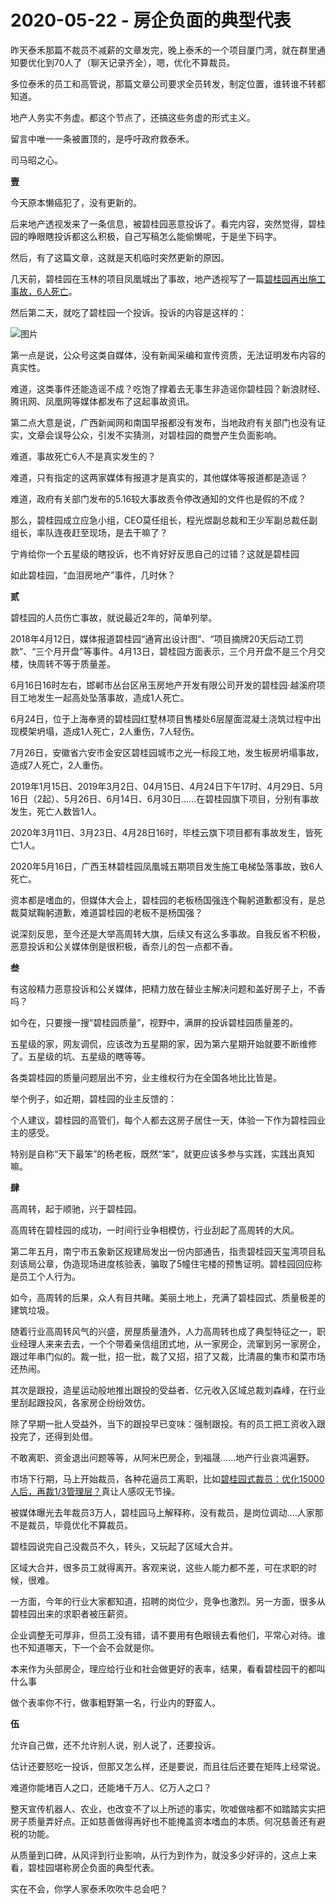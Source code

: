 # 2020-05-22 - 房企负面的典型代表

昨天泰禾那篇不裁员不减薪的文章发完，晚上泰禾的一个项目厦门湾，就在群里通知要优化到70人了（聊天记录齐全），嗯，优化不算裁员。

多位泰禾的员工和高管说，那篇文章公司要求全员转发，制定位置，谁转谁不转都知道。

地产人务实不务虚。都这个节点了，还搞这些务虚的形式主义。

留言中唯一一条被置顶的，是呼吁政府救泰禾。

司马昭之心。

**壹**

今天原本懒癌犯了，没有更新的。

后来地产透视发来了一条信息，被碧桂园恶意投诉了。看完内容，突然觉得，碧桂园的睁眼瞎投诉都这么积极，自己写稿怎么能偷懒呢，于是坐下码字。

然后，有了这篇文章，这就是天机临时突然更新的原因。

几天前，碧桂园在玉林的项目凤凰城出了事故，地产透视写了一篇[碧桂园再出施工事故，6人死亡](http://mp.weixin.qq.com/s?__biz=MzA5Nzc5NDg5NA==&mid=2247483867&idx=1&sn=7c317e8b141eaac7410c0570ff80a5b7&chksm=909a2ffaa7eda6ec317b7b9ca9cbbac3e8d76101c049490b014f7f83c79cd56ed3896138e732&scene=21#wechat_redirect)。

然后第二天，就吃了碧桂园一个投诉。投诉的内容是这样的：

![图片](https://mmbiz.qpic.cn/mmbiz_png/eJxr2REHtSHFEq9JeQezwbkmy5BY5DHlFrp2Gl4rYMjpqibcibficCePiaCgOFpRXaD2fwzKicBicJH4ibpVpJwibdlxbQ/640?wx_fmt=png&tp=webp&wxfrom=5&wx_lazy=1)

第一点是说，公众号这类自媒体，没有新闻采编和宣传资质，无法证明发布内容的真实性。

难道，这类事件还能造谣不成？吃饱了撑着去无事生非造谣你碧桂园？新浪财经、腾讯网、凤凰网等媒体都发布了这起事故资讯。

第二点大意是说，广西新闻网和南国早报都没有发布，当地政府有关部门也没有证实，文章会误导公众，引发不实猜测，对碧桂园的商誉产生负面影响。

难道，事故死亡6人不是真实发生的？

难道，只有指定的这两家媒体有报道才是真实的，其他媒体等报道都是造谣？

难道，政府有关部门发布的5.16较大事故责令停改通知的文件也是假的不成？

那么，碧桂园成立应急小组，CEO莫任组长，程光煜副总裁和王少军副总裁任副组长，率队连夜赶至现场，是去干嘛了？

宁肯给你一个五星级的瞎投诉，也不肯好好反思自己的过错？这就是碧桂园

如此碧桂园，“血泪房地产”事件，几时休？

**贰**

碧桂园的人员伤亡事故，就说最近2年的，简单列举。

2018年4月12日，媒体报道碧桂园“通宵出设计图”、“项目摘牌20天后动工罚款”、“三个月开盘”等事件。4月13日，碧桂园方面表示，三个月开盘不是三个月交楼，快周转不等于质量差。

6月16日16时左右，邯郸市丛台区帛玉房地产开发有限公司开发的碧桂园·越溪府项目工地发生一起高处坠落事故，造成1人死亡。

6月24日，位于上海奉贤的碧桂园红墅林项目售楼处6层屋面混凝土浇筑过程中出现模架坍塌，造成1人死亡，2人重伤，7人轻伤。

7月26日，安徽省六安市金安区碧桂园城市之光一标段工地，发生板房坍塌事故，造成7人死亡，2人重伤。

2019年1月15日、2019年3月2日、04月15日、4月24日下午17时、4月29日、5月16日（2起）、5月26日、6月14日、6月30日......在碧桂园旗下项目，分别有事故发生，死亡人数皆1人。

2020年3月11日、3月23日、4月28日16时，毕桂云旗下项目都有事故发生，皆死亡1人。

2020年5月16日，广西玉林碧桂园凤凰城五期项目发生施工电梯坠落事故，致6人死亡。

资本都是嗜血的，但媒体大会上，碧桂园的老板杨国强连个鞠躬道歉都没有，是总裁莫斌鞠躬道歉，难道碧桂园的老板不是杨国强？

说深刻反思，至今还是大举高周转大旗，后续又有这么多事故。自我反省不积极，恶意投诉和公关媒体倒是很积极，香奈儿的包一点都不香。

**叁**

有这般精力恶意投诉和公关媒体，把精力放在替业主解决问题和盖好房子上，不香吗？

如今在，只要搜一搜“碧桂园质量”，视野中，满屏的投诉碧桂园质量差的。

五星级的家，网友调侃，应该改为五星期的家，因为第六星期开始就要不断维修了。五星级的坑、五星级的瞎等等。

各类碧桂园的质量问题层出不穷，业主维权行为在全国各地比比皆是。

举个例子，如近期，碧桂园的业主反馈的：



个人建议，碧桂园的高管们，每个人都去这房子居住一天，体验一下作为碧桂园业主的感受。

特别是自称“天下最笨”的杨老板，既然“笨”，就更应该多参与实践，实践出真知嘛。

**肆**

高周转，起于顺驰，兴于碧桂园。

高周转在碧桂园的成功，一时间行业争相模仿，行业刮起了高周转的大风。

第二年五月，南宁市五象新区规建局发出一份内部通告，指责碧桂园天玺湾项目私刻该局公章，伪造现场进度核验表，骗取了5幢住宅楼的预售证明。碧桂园回应称是员工个人行为。

如今，高周转的后果，众人有目共睹。美丽土地上，充满了碧桂园式、质量极差的建筑垃圾。

随着行业高周转风气的兴盛，房屋质量渣外，人力高周转也成了典型特征之一，职业经理人来来去去，一个个带着亲信组团式地，从一家房企，流窜到另一家房企，跟过年串门似的。裁一批，招一批，裁了又招，招了又裁，比清晨的集市和菜市场还热闹。

其次是跟投，造星运动般地推出跟投的受益者、亿元收入区域总裁刘森峰，在行业里刮起跟投风，各家房企纷纷效仿。

除了早期一批人受益外，当下的跟投早已变味：强制跟投。有的员工把工资收入跟投完了，还得到处借。

不敢离职、资金退出问题等等，从阿米巴房企，到福晟......地产行业哀鸿遍野。

市场下行期，马上开始裁员，各种花逼员工离职，比如[碧桂园式裁员：优化15000人后，再裁1/3管理层？](http://mp.weixin.qq.com/s?__biz=MzA5Nzc5NDg5NA==&mid=2247483711&idx=1&sn=e9383445d1287ff4ac8232c2b0ccb73e&chksm=909a2f1ea7eda6088bd40a91c94d99b8509ddfdab896e199ec1d52d1a6287cbb16390b96df39&scene=21#wechat_redirect)真让人感叹无节操。

被媒体曝光去年裁员3万人，碧桂园马上解释称，没有裁员，是岗位调动....人家那不是裁员，毕竟优化不算裁员。

碧桂园说完自己没裁员不久，转头，又玩起了区域大合并。

区域大合并，很多员工就得离开。客观来说，这些人能力都不差，可在求职的时候，很难。

一方面，今年的行业大家都知道，招聘的岗位少，竞争也激烈。另一方面，很多从碧桂园出来的求职者被压薪资。

企业调整无可厚非，但员工没有错，请不要用有色眼镜去看他们，平常心对待。谁也不知道哪天，下一个会不会就是你。

本来作为头部房企，理应给行业和社会做更好的表率，结果，看看碧桂园干的都叫什么事

做个表率你不行，做事粗野第一名，行业内的野蛮人。

**伍**

允许自己做，还不允许别人说，别人说了，还要投诉。

估计还要怒吃一投诉，但那又怎么样，还是要说，而且往后还要在矩阵上经常说。

难道你能堵百人之口，还能堵千万人、亿万人之口？

整天宣传机器人、农业，也改变不了以上所述的事实，吹嘘做啥都不如踏踏实实把房子质量弄好点。正如慈善做得再好也不能掩盖资本嗜血的本质。何况慈善还有避税的功能。

从质量到口碑，从风评到行业影响，从行为到作为，就没多少好评的，这点上来看，碧桂园堪称房企负面的典型代表。

实在不会，你学人家泰禾吹吹牛总会吧？

